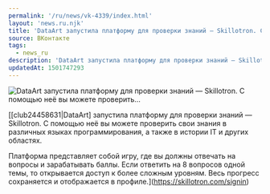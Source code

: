 ```yaml
---
permalink: '/ru/news/vk-4339/index.html'
layout: 'news.ru.njk'
title: 'DataArt запустила платформу для проверки знаний — Skillotron. С помощью неё вы можете проверить…'
source: ВКонтакте
tags:
  - news_ru
description: 'DataArt запустила платформу для проверки знаний — Skillotron. С помощью неё вы можете проверить…'
updatedAt: 1501747293
---
```

![DataArt запустила платформу для проверки знаний — Skillotron. С помощью неё вы можете проверить…](https://sun9-65.userapi.com/c638216/v638216692/50f4a/Jg_8yHYKaMc.jpg)

[[club24458631|DataArt] запустила платформу для проверки знаний — Skillotron. С помощью неё вы можете проверить свои знания в различных языках программирования, а также в истории IT и других областях.

Платформа представляет собой игру, где вы должны отвечать на вопросы и зарабатывать баллы. Если ответить на 8 вопросов одной темы, то открывается доступ к более сложным уровням. Весь прогресс сохраняется и отображается в профиле.](https://skillotron.com/signin)
